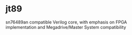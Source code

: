 # jt89
sn76489an compatible Verilog core, with emphasis on FPGA implementation and Megadrive/Master System compatibility
